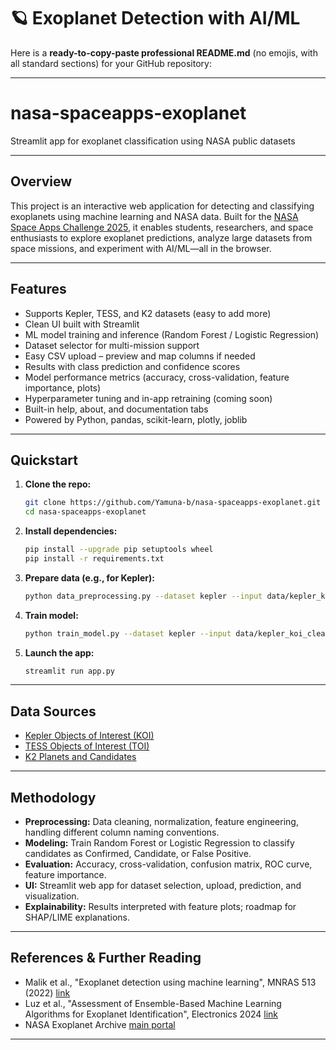 # 🪐 Exoplanet Detection with AI/ML
Here is a **ready-to-copy-paste professional README.md** (no emojis, with all standard sections) for your GitHub repository:

***

# nasa-spaceapps-exoplanet

Streamlit app for exoplanet classification using NASA public datasets

***

## Overview

This project is an interactive web application for detecting and classifying exoplanets using machine learning and NASA data. Built for the [NASA Space Apps Challenge 2025](https://www.spaceappschallenge.org/2025/challenges/a-world-away-hunting-for-exoplanets-with-ai/), it enables students, researchers, and space enthusiasts to explore exoplanet predictions, analyze large datasets from space missions, and experiment with AI/ML—all in the browser.

***

## Features

- Supports Kepler, TESS, and K2 datasets (easy to add more)
- Clean UI built with Streamlit
- ML model training and inference (Random Forest / Logistic Regression)
- Dataset selector for multi-mission support
- Easy CSV upload – preview and map columns if needed
- Results with class prediction and confidence scores
- Model performance metrics (accuracy, cross-validation, feature importance, plots)
- Hyperparameter tuning and in-app retraining (coming soon)
- Built-in help, about, and documentation tabs
- Powered by Python, pandas, scikit-learn, plotly, joblib

***

## Quickstart

1. **Clone the repo:**
   ```bash
   git clone https://github.com/Yamuna-b/nasa-spaceapps-exoplanet.git
   cd nasa-spaceapps-exoplanet
   ```

2. **Install dependencies:**
   ```bash
   pip install --upgrade pip setuptools wheel
   pip install -r requirements.txt
   ```

3. **Prepare data (e.g., for Kepler):**
   ```bash
   python data_preprocessing.py --dataset kepler --input data/kepler_koi.csv --output data/kepler_koi_cleaned.csv
   ```

4. **Train model:**
   ```bash
   python train_model.py --dataset kepler --input data/kepler_koi_cleaned.csv
   ```

5. **Launch the app:**
   ```bash
   streamlit run app.py
   ```

***

## Data Sources

- [Kepler Objects of Interest (KOI)](https://exoplanetarchive.ipac.caltech.edu/cgi-bin/TblView/nph-tblView?app=ExoTbls&config=cumulative)
- [TESS Objects of Interest (TOI)](https://exoplanetarchive.ipac.caltech.edu/cgi-bin/TblView/nph-tblView?app=ExoTbls&config=TOI)
- [K2 Planets and Candidates](https://exoplanetarchive.ipac.caltech.edu/cgi-bin/TblView/nph-tblView?app=ExoTbls&config=k2pandc)

***

## Methodology

- **Preprocessing:** Data cleaning, normalization, feature engineering, handling different column naming conventions.
- **Modeling:** Train Random Forest or Logistic Regression to classify candidates as Confirmed, Candidate, or False Positive.
- **Evaluation:** Accuracy, cross-validation, confusion matrix, ROC curve, feature importance.
- **UI:** Streamlit web app for dataset selection, upload, prediction, and visualization.
- **Explainability:** Results interpreted with feature plots; roadmap for SHAP/LIME explanations.

***

## References & Further Reading

- Malik et al., "Exoplanet detection using machine learning", MNRAS 513 (2022) [link](https://academic.oup.com/mnras/article/513/4/5505/6472249)
- Luz et al., "Assessment of Ensemble-Based Machine Learning Algorithms for Exoplanet Identification", Electronics 2024 [link](https://www.mdpi.com/2079-9292/13/19/3950)
- NASA Exoplanet Archive [main portal](https://exoplanetarchive.ipac.caltech.edu/)

***

